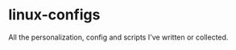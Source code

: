 linux-configs
=============

All the personalization, config and scripts I've written or collected.
